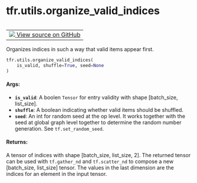 <div itemscope itemtype="http://developers.google.com/ReferenceObject">
<meta itemprop="name" content="tfr.utils.organize_valid_indices" />
<meta itemprop="path" content="Stable" />
</div>

# tfr.utils.organize_valid_indices

<!-- Insert buttons and diff -->

<table class="tfo-notebook-buttons tfo-api" align="left">

<td>
  <a target="_blank" href="https://github.com/tensorflow/ranking/tree/master/tensorflow_ranking/python/utils.py">
    <img src="https://www.tensorflow.org/images/GitHub-Mark-32px.png" />
    View source on GitHub
  </a>
</td></table>

Organizes indices in such a way that valid items appear first.

```python
tfr.utils.organize_valid_indices(
    is_valid, shuffle=True, seed=None
)
```

<!-- Placeholder for "Used in" -->

#### Args:

*   <b>`is_valid`</b>: A boolen `Tensor` for entry validity with shape
    [batch_size, list_size].
*   <b>`shuffle`</b>: A boolean indicating whether valid items should be
    shuffled.
*   <b>`seed`</b>: An int for random seed at the op level. It works together
    with the seed at global graph level together to determine the random number
    generation. See `tf.set_random_seed`.

#### Returns:

A tensor of indices with shape [batch_size, list_size, 2]. The returned tensor
can be used with `tf.gather_nd` and `tf.scatter_nd` to compose a new
[batch_size, list_size] tensor. The values in the last dimension are the indices
for an element in the input tensor.
